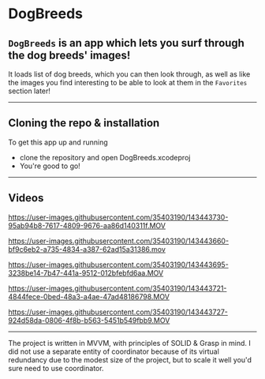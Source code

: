 # DogBreeds

## ```DogBreeds``` is an app which lets you surf through the dog breeds' images!
It loads list of dog breeds, which you can then look through, as well as like the images 
you find interesting to be able to look at them in the `Favorites` section later!

---

## Cloning the repo & installation

To get this app up and running
* clone the repository and open DogBreeds.xcodeproj
* You're good to go!

---

## Videos

https://user-images.githubusercontent.com/35403190/143443730-95ab94b8-7617-4809-9676-aa86d140311f.MOV

https://user-images.githubusercontent.com/35403190/143443660-bf9c6eb2-a735-4834-a387-62ad15a31386.mov

https://user-images.githubusercontent.com/35403190/143443695-3238be14-7b47-441a-9512-012bfebfd6aa.MOV

https://user-images.githubusercontent.com/35403190/143443721-4844fece-0bed-48a3-a4ae-47ad48186798.MOV

https://user-images.githubusercontent.com/35403190/143443727-924d58da-0806-4f8b-b563-5451b549fbb9.MOV

---

The project is written in MVVM, with principles of SOLID & Grasp in mind. I did not use a separate entity of coordinator 
because of its virtual redundancy due to the modest size of the project, but to scale it well you'd sure need to use coordinator. 
